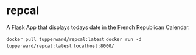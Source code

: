 # repcal
A Flask App that displays todays date in the French Republican Calendar.

`docker pull tupperward/repcal:latest`
`docker run -d tupperward/repcal:latest`
`localhost:8000/`

